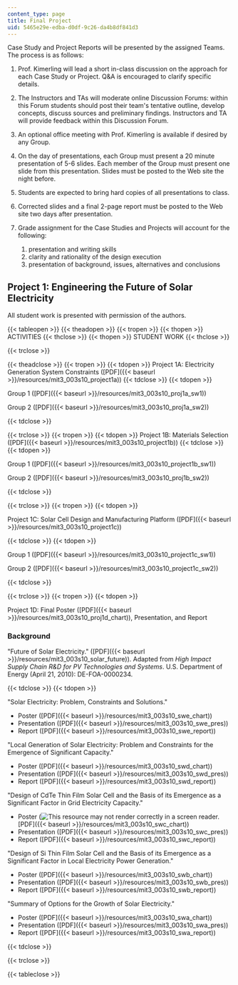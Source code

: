 ```yaml
---
content_type: page
title: Final Project
uid: 5465e29e-edba-d0df-9c26-da4b8df841d3
---
```


Case Study and Project Reports will be presented by the assigned Teams. The process is as follows:

1.  Prof. Kimerling will lead a short in-class discussion on the approach for each Case Study or Project. Q&A is encouraged to clarify specific details.
    
2.  The Instructors and TAs will moderate online Discussion Forums: within this Forum students should post their team's tentative outline, develop concepts, discuss sources and preliminary findings. Instructors and TA will provide feedback within this Discussion Forum.
    
3.  An optional office meeting with Prof. Kimerling is available if desired by any Group.
    
4.  On the day of presentations, each Group must present a 20 minute presentation of 5-6 slides. Each member of the Group must present one slide from this presentation. Slides must be posted to the Web site the night before.
    
5.  Students are expected to bring hard copies of all presentations to class.
    
6.  Corrected slides and a final 2-page report must be posted to the Web site two days after presentation.
    
7.  Grade assignment for the Case Studies and Projects will account for the following:
    
    1.  presentation and writing skills
    2.  clarity and rationality of the design execution
    3.  presentation of background, issues, alternatives and conclusions

Project 1: Engineering the Future of Solar Electricity
------------------------------------------------------

All student work is presented with permission of the authors.

{{< tableopen >}}
{{< theadopen >}}
{{< tropen >}}
{{< thopen >}}
ACTIVITIES
{{< thclose >}}
{{< thopen >}}
STUDENT WORK
{{< thclose >}}

{{< trclose >}}

{{< theadclose >}}
{{< tropen >}}
{{< tdopen >}}
Project 1A: Electricity Generation System Constraints ([PDF]({{< baseurl >}}/resources/mit3_003s10_project1a))
{{< tdclose >}}
{{< tdopen >}}


Group 1 ([PDF]({{< baseurl >}}/resources/mit3_003s10_proj1a_sw1))

Group 2 ([PDF]({{< baseurl >}}/resources/mit3_003s10_proj1a_sw2))


{{< tdclose >}}

{{< trclose >}}
{{< tropen >}}
{{< tdopen >}}
Project 1B: Materials Selection ([PDF]({{< baseurl >}}/resources/mit3_003s10_project1b))
{{< tdclose >}}
{{< tdopen >}}


Group 1 ([PDF]({{< baseurl >}}/resources/mit3_003s10_project1b_sw1))

Group 2 ([PDF]({{< baseurl >}}/resources/mit3_003s10_proj1b_sw2))


{{< tdclose >}}

{{< trclose >}}
{{< tropen >}}
{{< tdopen >}}


Project 1C: Solar Cell Design and Manufacturing Platform ([PDF]({{< baseurl >}}/resources/mit3_003s10_project1c))


{{< tdclose >}}
{{< tdopen >}}


Group 1 ([PDF]({{< baseurl >}}/resources/mit3_003s10_project1c_sw1))

Group 2 ([PDF]({{< baseurl >}}/resources/mit3_003s10_project1c_sw2))


{{< tdclose >}}

{{< trclose >}}
{{< tropen >}}
{{< tdopen >}}


Project 1D: Final Poster ([PDF]({{< baseurl >}}/resources/mit3_003s10_proj1d_chart)), Presentation, and Report

### Background

"Future of Solar Electricity." ([PDF]({{< baseurl >}}/resources/mit3_003s10_solar_future)). Adapted from _High Impact Supply Chain R&D for PV Technologies and Systems_. U.S. Department of Energy (April 21, 2010): DE-FOA-0000234.


{{< tdclose >}}
{{< tdopen >}}


"Solar Electricity: Problem, Constraints and Solutions."

*   Poster ([PDF]({{< baseurl >}}/resources/mit3_003s10_swe_chart))
*   Presentation ([PDF]({{< baseurl >}}/resources/mit3_003s10_swe_pres))
*   Report ([PDF]({{< baseurl >}}/resources/mit3_003s10_swe_report))

"Local Generation of Solar Electricity: Problem and Constraints for the Emergence of Significant Capacity."

*   Poster ([PDF]({{< baseurl >}}/resources/mit3_003s10_swd_chart))
*   Presentation ([PDF]({{< baseurl >}}/resources/mit3_003s10_swd_pres))
*   Report ([PDF]({{< baseurl >}}/resources/mit3_003s10_swd_report))

"Design of CdTe Thin Film Solar Cell and the Basis of its Emergence as a Significant Factor in Grid Electricity Capacity."

*   Poster (![This resource may not render correctly in a screen reader.](/images/inacessible.gif)[PDF]({{< baseurl >}}/resources/mit3_003s10_swc_chart))
*   Presentation ([PDF]({{< baseurl >}}/resources/mit3_003s10_swc_pres))
*   Report ([PDF]({{< baseurl >}}/resources/mit3_003s10_swc_report))

"Design of Si Thin Film Solar Cell and the Basis of its Emergence as a Significant Factor in Local Electricity Power Generation."

*   Poster ([PDF]({{< baseurl >}}/resources/mit3_003s10_swb_chart))
*   Presentation ([PDF]({{< baseurl >}}/resources/mit3_003s10_swb_pres))
*   Report ([PDF]({{< baseurl >}}/resources/mit3_003s10_swb_report))

"Summary of Options for the Growth of Solar Electricity."

*   Poster ([PDF]({{< baseurl >}}/resources/mit3_003s10_swa_chart))
*   Presentation ([PDF]({{< baseurl >}}/resources/mit3_003s10_swa_pres))
*   Report ([PDF]({{< baseurl >}}/resources/mit3_003s10_swa_report))


{{< tdclose >}}

{{< trclose >}}

{{< tableclose >}}